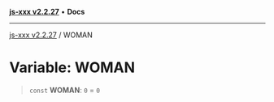 [**js-xxx v2.2.27**](../README.md) • **Docs**

***

[js-xxx v2.2.27](../README.md) / WOMAN

# Variable: WOMAN

> `const` **WOMAN**: `0` = `0`
